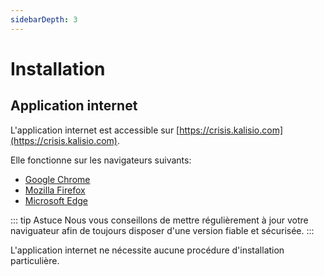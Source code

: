 ```yaml
---
sidebarDepth: 3
---
```


# Installation

## Application internet

L'application internet est accessible sur [https://crisis.kalisio.com](https://crisis.kalisio.com).

Elle fonctionne sur les navigateurs suivants:
* [Google Chrome](https://www.google.fr/chrome/)
* [Mozilla Firefox](https://www.mozilla.org/firefox/)
* [Microsoft Edge](https://www.microsoft.com/edge)

::: tip Astuce
Nous vous conseillons de mettre régulièrement à jour votre naviguateur afin de toujours disposer d'une version fiable et sécurisée.
:::

L'application internet ne nécessite aucune procédure d'installation particulière.


